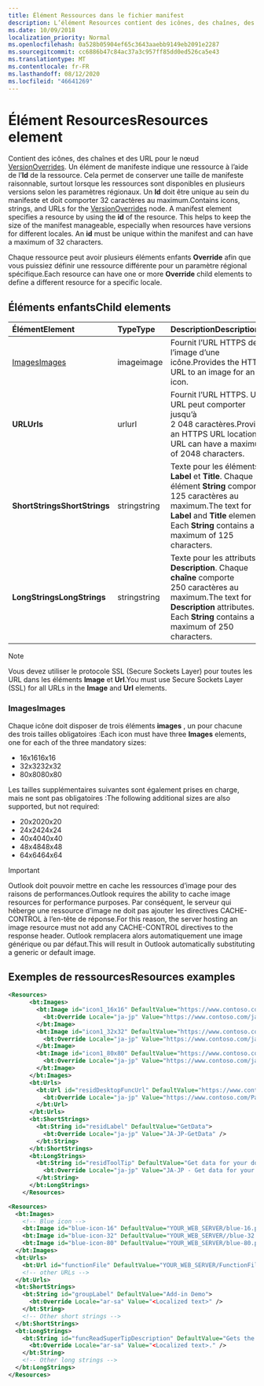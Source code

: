```yaml
---
title: Élément Ressources dans le fichier manifest
description: L’élément Resources contient des icônes, des chaînes, des URL pour le nœud VersionOverrides.
ms.date: 10/09/2018
localization_priority: Normal
ms.openlocfilehash: 0a528b05904ef65c3643aaebb9149eb2091e2287
ms.sourcegitcommit: cc6886b47c84ac37a3c957ff85dd0ed526ca5e43
ms.translationtype: MT
ms.contentlocale: fr-FR
ms.lasthandoff: 08/12/2020
ms.locfileid: "46641269"
---
```

# <a name="resources-element"></a><span data-ttu-id="b52de-103">Élément Resources</span><span class="sxs-lookup"><span data-stu-id="b52de-103">Resources element</span></span>

<span data-ttu-id="b52de-p101">Contient des icônes, des chaînes et des URL pour le nœud [VersionOverrides](versionoverrides.md). Un élément de manifeste indique une ressource à l’aide de l’**Id** de la ressource. Cela permet de conserver une taille de manifeste raisonnable, surtout lorsque les ressources sont disponibles en plusieurs versions selon les paramètres régionaux. Un **Id** doit être unique au sein du manifeste et doit comporter 32 caractères au maximum.</span><span class="sxs-lookup"><span data-stu-id="b52de-p101">Contains icons, strings, and URLs for the [VersionOverrides](versionoverrides.md) node. A manifest element specifies a resource by using the **id** of the resource. This helps to keep the size of the manifest manageable, especially when resources have versions for different locales. An **id** must be unique within the manifest and can have a maximum of 32 characters.</span></span>

<span data-ttu-id="b52de-108">Chaque ressource peut avoir plusieurs éléments enfants **Override** afin que vous puissiez définir une ressource différente pour un paramètre régional spécifique.</span><span class="sxs-lookup"><span data-stu-id="b52de-108">Each resource can have one or more **Override** child elements to define a different resource for a specific locale.</span></span>

## <a name="child-elements"></a><span data-ttu-id="b52de-109">Éléments enfants</span><span class="sxs-lookup"><span data-stu-id="b52de-109">Child elements</span></span>

|  <span data-ttu-id="b52de-110">Élément</span><span class="sxs-lookup"><span data-stu-id="b52de-110">Element</span></span> |  <span data-ttu-id="b52de-111">Type</span><span class="sxs-lookup"><span data-stu-id="b52de-111">Type</span></span>  |  <span data-ttu-id="b52de-112">Description</span><span class="sxs-lookup"><span data-stu-id="b52de-112">Description</span></span>  |
|:-----|:-----|:-----|
|  [<span data-ttu-id="b52de-113">Images</span><span class="sxs-lookup"><span data-stu-id="b52de-113">Images</span></span>](#images)            |  <span data-ttu-id="b52de-114">image</span><span class="sxs-lookup"><span data-stu-id="b52de-114">image</span></span>   |  <span data-ttu-id="b52de-115">Fournit l’URL HTTPS de l’image d’une icône.</span><span class="sxs-lookup"><span data-stu-id="b52de-115">Provides the HTTPS URL to an image for an icon.</span></span> |
|  <span data-ttu-id="b52de-116">**URL**</span><span class="sxs-lookup"><span data-stu-id="b52de-116">**Urls**</span></span>                |  <span data-ttu-id="b52de-117">url</span><span class="sxs-lookup"><span data-stu-id="b52de-117">url</span></span>     |  <span data-ttu-id="b52de-p102">Fournit l’URL HTTPS. Une URL peut comporter jusqu’à 2 048 caractères.</span><span class="sxs-lookup"><span data-stu-id="b52de-p102">Provides an HTTPS URL location. A URL can have a maximum of 2048 characters.</span></span> |
|  <span data-ttu-id="b52de-120">**ShortStrings**</span><span class="sxs-lookup"><span data-stu-id="b52de-120">**ShortStrings**</span></span> |  <span data-ttu-id="b52de-121">string</span><span class="sxs-lookup"><span data-stu-id="b52de-121">string</span></span>  |  <span data-ttu-id="b52de-p103">Texte pour les éléments **Label** et **Title**. Chaque élément **String** comporte 125 caractères au maximum.</span><span class="sxs-lookup"><span data-stu-id="b52de-p103">The text for **Label** and **Title** elements. Each **String** contains a maximum of 125 characters.</span></span>|
|  <span data-ttu-id="b52de-124">**LongStrings**</span><span class="sxs-lookup"><span data-stu-id="b52de-124">**LongStrings**</span></span>  |  <span data-ttu-id="b52de-125">string</span><span class="sxs-lookup"><span data-stu-id="b52de-125">string</span></span>  | <span data-ttu-id="b52de-p104">Texte pour les attributs **Description**. Chaque **chaîne** comporte 250 caractères au maximum.</span><span class="sxs-lookup"><span data-stu-id="b52de-p104">The text for **Description** attributes. Each **String** contains a maximum of 250 characters.</span></span>|

> [!NOTE]
> <span data-ttu-id="b52de-128">Vous devez utiliser le protocole SSL (Secure Sockets Layer) pour toutes les URL dans les éléments **Image** et **Url**.</span><span class="sxs-lookup"><span data-stu-id="b52de-128">You must use Secure Sockets Layer (SSL) for all URLs in the **Image** and **Url** elements.</span></span>

### <a name="images"></a><span data-ttu-id="b52de-129">Images</span><span class="sxs-lookup"><span data-stu-id="b52de-129">Images</span></span>
<span data-ttu-id="b52de-130">Chaque icône doit disposer de trois éléments **images** , un pour chacune des trois tailles obligatoires :</span><span class="sxs-lookup"><span data-stu-id="b52de-130">Each icon must have three **Images** elements, one for each of the three mandatory sizes:</span></span>

- <span data-ttu-id="b52de-131">16x16</span><span class="sxs-lookup"><span data-stu-id="b52de-131">16x16</span></span>
- <span data-ttu-id="b52de-132">32x32</span><span class="sxs-lookup"><span data-stu-id="b52de-132">32x32</span></span>
- <span data-ttu-id="b52de-133">80x80</span><span class="sxs-lookup"><span data-stu-id="b52de-133">80x80</span></span>

<span data-ttu-id="b52de-134">Les tailles supplémentaires suivantes sont également prises en charge, mais ne sont pas obligatoires :</span><span class="sxs-lookup"><span data-stu-id="b52de-134">The following additional sizes are also supported, but not required:</span></span>

- <span data-ttu-id="b52de-135">20x20</span><span class="sxs-lookup"><span data-stu-id="b52de-135">20x20</span></span>
- <span data-ttu-id="b52de-136">24x24</span><span class="sxs-lookup"><span data-stu-id="b52de-136">24x24</span></span>
- <span data-ttu-id="b52de-137">40x40</span><span class="sxs-lookup"><span data-stu-id="b52de-137">40x40</span></span>
- <span data-ttu-id="b52de-138">48x48</span><span class="sxs-lookup"><span data-stu-id="b52de-138">48x48</span></span>
- <span data-ttu-id="b52de-139">64x64</span><span class="sxs-lookup"><span data-stu-id="b52de-139">64x64</span></span>

> [!IMPORTANT]
> <span data-ttu-id="b52de-140">Outlook doit pouvoir mettre en cache les ressources d’image pour des raisons de performances.</span><span class="sxs-lookup"><span data-stu-id="b52de-140">Outlook requires the ability to cache image resources for performance purposes.</span></span> <span data-ttu-id="b52de-141">Par conséquent, le serveur qui héberge une ressource d’image ne doit pas ajouter les directives CACHE-CONTROL à l’en-tête de réponse.</span><span class="sxs-lookup"><span data-stu-id="b52de-141">For this reason, the server hosting an image resource must not add any CACHE-CONTROL directives to the response header.</span></span> <span data-ttu-id="b52de-142">Outlook remplacera alors automatiquement une image générique ou par défaut.</span><span class="sxs-lookup"><span data-stu-id="b52de-142">This will result in Outlook automatically substituting a generic or default image.</span></span>

## <a name="resources-examples"></a><span data-ttu-id="b52de-143">Exemples de ressources</span><span class="sxs-lookup"><span data-stu-id="b52de-143">Resources examples</span></span>

```XML
<Resources>
      <bt:Images>
        <bt:Image id="icon1_16x16" DefaultValue="https://www.contoso.com/icon_default.png">
          <bt:Override Locale="ja-jp" Value="https://www.contoso.com/ja-jp16-icon_default.png" />
        </bt:Image>
        <bt:Image id="icon1_32x32" DefaultValue="https://www.contoso.com/icon_default.png">
          <bt:Override Locale="ja-jp" Value="https://www.contoso.com/ja-jp32-icon_default.png" />
        </bt:Image>
        <bt:Image id="icon1_80x80" DefaultValue="https://www.contoso.com/icon_default.png">
          <bt:Override Locale="ja-jp" Value="https://www.contoso.com/ja-jp80-icon_default.png" />
        </bt:Image>
      </bt:Images>
      <bt:Urls>
        <bt:Url id="residDesktopFuncUrl" DefaultValue="https://www.contoso.com/Pages/Home.aspx">
          <bt:Override Locale="ja-jp" Value="https://www.contoso.com/Pages/Home.aspx" />
        </bt:Url>
      </bt:Urls>
      <bt:ShortStrings>
        <bt:String id="residLabel" DefaultValue="GetData">
          <bt:Override Locale="ja-jp" Value="JA-JP-GetData" />
        </bt:String>
      </bt:ShortStrings>
      <bt:LongStrings>
        <bt:String id="residToolTip" DefaultValue="Get data for your document.">
          <bt:Override Locale="ja-jp" Value="JA-JP - Get data for your document." />
        </bt:String>
      </bt:LongStrings>
    </Resources>
```

```xml
<Resources>
  <bt:Images>
    <!-- Blue icon -->
    <bt:Image id="blue-icon-16" DefaultValue="YOUR_WEB_SERVER/blue-16.png"/>
    <bt:Image id="blue-icon-32" DefaultValue="YOUR_WEB_SERVER//blue-32.png"/>
    <bt:Image id="blue-icon-80" DefaultValue="YOUR_WEB_SERVER/blue-80.png"/>
  </bt:Images>
  <bt:Urls>
    <bt:Url id="functionFile" DefaultValue="YOUR_WEB_SERVER/FunctionFile/Functions.html"/>
    <!-- other URLs -->
  </bt:Urls>
  <bt:ShortStrings>
    <bt:String id="groupLabel" DefaultValue="Add-in Demo">
      <bt:Override Locale="ar-sa" Value="<Localized text>" />
    </bt:String>
    <!-- Other short strings -->
  </bt:ShortStrings>
  <bt:LongStrings>
    <bt:String id="funcReadSuperTipDescription" DefaultValue="Gets the subject of the message or appointment.">
      <bt:Override Locale="ar-sa" Value="<Localized text>." />
    </bt:String>
    <!-- Other long strings -->
  </bt:LongStrings>
</Resources>
```

